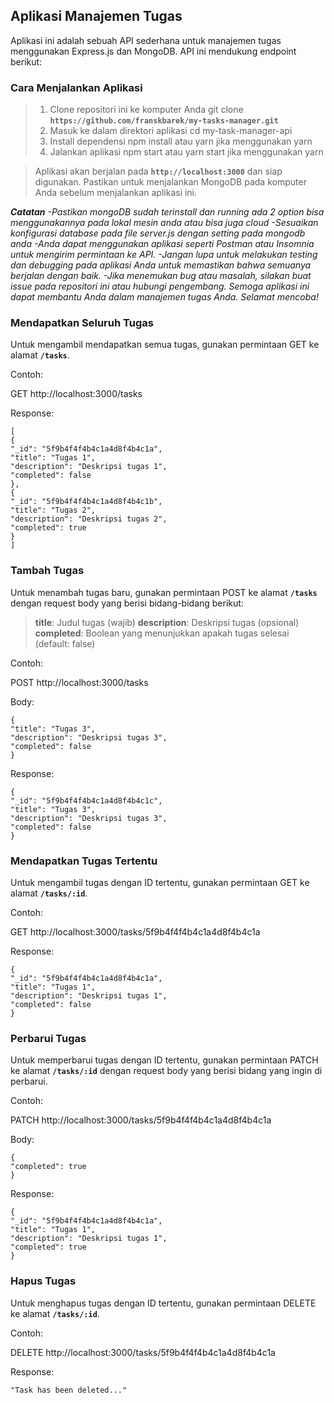 ## Aplikasi Manajemen Tugas

Aplikasi ini adalah sebuah API sederhana untuk manajemen tugas menggunakan Express.js dan MongoDB. API ini mendukung endpoint berikut:

### Cara Menjalankan Aplikasi

> 1.  Clone repositori ini ke komputer Anda
>     git clone **`https://github.com/franskbarek/my-tasks-manager.git`**
> 2.  Masuk ke dalam direktori aplikasi
>     cd my-task-manager-api
> 3.  Install dependensi
>     npm install atau yarn jika menggunakan yarn
> 4.  Jalankan aplikasi
>     npm start atau yarn start jika menggunakan yarn

> Aplikasi akan berjalan pada **`http://localhost:3000`** dan siap digunakan. Pastikan untuk menjalankan MongoDB pada komputer Anda sebelum menjalankan aplikasi ini.

**_Catatan_**
_-Pastikan mongoDB sudah terinstall dan running ada 2 option bisa menggunakannya pada lokal mesin anda atau bisa juga cloud_
_-Sesuaikan konfigurasi database pada file server.js dengan setting pada mongodb anda_
_-Anda dapat menggunakan aplikasi seperti Postman atau Insomnia untuk mengirim permintaan ke API._
_-Jangan lupa untuk melakukan testing dan debugging pada aplikasi Anda untuk memastikan bahwa semuanya berjalan dengan baik._
_-Jika menemukan bug atau masalah, silakan buat issue pada repositori ini atau hubungi pengembang. Semoga aplikasi ini dapat membantu Anda dalam manajemen tugas Anda. Selamat mencoba!_

### Mendapatkan Seluruh Tugas

Untuk mengambil mendapatkan semua tugas, gunakan permintaan GET ke alamat **`/tasks`**.

Contoh:

GET http://localhost:3000/tasks

Response:

```
[
{
"_id": "5f9b4f4f4b4c1a4d8f4b4c1a",
"title": "Tugas 1",
"description": "Deskripsi tugas 1",
"completed": false
},
{
"_id": "5f9b4f4f4b4c1a4d8f4b4c1b",
"title": "Tugas 2",
"description": "Deskripsi tugas 2",
"completed": true
}
]
```

### Tambah Tugas

Untuk menambah tugas baru, gunakan permintaan POST ke alamat **`/tasks`** dengan request body yang berisi bidang-bidang berikut:

> **title**: Judul tugas (wajib)
> **description**: Deskripsi tugas (opsional)
> **completed**: Boolean yang menunjukkan apakah tugas selesai (default: false)

Contoh:

POST http://localhost:3000/tasks

Body:

```
{
"title": "Tugas 3",
"description": "Deskripsi tugas 3",
"completed": false
}
```

Response:

```
{
"_id": "5f9b4f4f4b4c1a4d8f4b4c1c",
"title": "Tugas 3",
"description": "Deskripsi tugas 3",
"completed": false
}
```

### Mendapatkan Tugas Tertentu

Untuk mengambil tugas dengan ID tertentu, gunakan permintaan GET ke alamat **`/tasks/:id`**.

Contoh:

GET http://localhost:3000/tasks/5f9b4f4f4b4c1a4d8f4b4c1a

Response:

```
{
"_id": "5f9b4f4f4b4c1a4d8f4b4c1a",
"title": "Tugas 1",
"description": "Deskripsi tugas 1",
"completed": false
}
```

### Perbarui Tugas

Untuk memperbarui tugas dengan ID tertentu, gunakan permintaan PATCH ke alamat **`/tasks/:id`** dengan request body yang berisi bidang yang ingin di perbarui.

Contoh:

PATCH http://localhost:3000/tasks/5f9b4f4f4b4c1a4d8f4b4c1a

Body:

```
{
"completed": true
}
```

Response:

```
{
"_id": "5f9b4f4f4b4c1a4d8f4b4c1a",
"title": "Tugas 1",
"description": "Deskripsi tugas 1",
"completed": true
}
```

### Hapus Tugas

Untuk menghapus tugas dengan ID tertentu, gunakan permintaan DELETE ke alamat **`/tasks/:id`**.

Contoh:

DELETE http://localhost:3000/tasks/5f9b4f4f4b4c1a4d8f4b4c1a

Response:

`"Task has been deleted..."`
